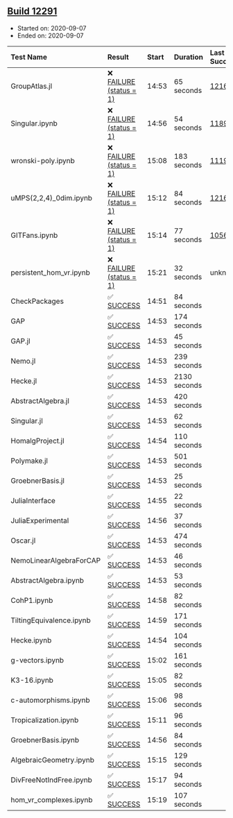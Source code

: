 ## [Build 12291](https://oscarci.mathematik.uni-kl.de/job/oscar/12291/)

* Started on: 2020-09-07
* Ended on: 2020-09-07

| Test Name    | Result | Start | Duration | Last Success | First Failure |
|:-------------|:-------|:------|:---------|:-------------|:--------------|
| GroupAtlas.jl | ❌ [FAILURE (status = 1)](https://oscarci.mathematik.uni-kl.de/job/oscar/12291/artifact/logs/build-12291/GroupAtlas.jl.log) | 14:53 | 65 seconds | [12167](https://oscarci.mathematik.uni-kl.de/job/oscar/12167/) | [12168](https://oscarci.mathematik.uni-kl.de/job/oscar/12168/) |
| Singular.ipynb | ❌ [FAILURE (status = 1)](https://oscarci.mathematik.uni-kl.de/job/oscar/12291/artifact/logs/build-12291/Singular.ipynb.log) | 14:56 | 54 seconds | [11893](https://oscarci.mathematik.uni-kl.de/job/oscar/11893/) | [11894](https://oscarci.mathematik.uni-kl.de/job/oscar/11894/) |
| wronski-poly.ipynb | ❌ [FAILURE (status = 1)](https://oscarci.mathematik.uni-kl.de/job/oscar/12291/artifact/logs/build-12291/wronski-poly.ipynb.log) | 15:08 | 183 seconds | [11192](https://oscarci.mathematik.uni-kl.de/job/oscar/11192/) | [11193](https://oscarci.mathematik.uni-kl.de/job/oscar/11193/) |
| uMPS(2,2,4)_0dim.ipynb | ❌ [FAILURE (status = 1)](https://oscarci.mathematik.uni-kl.de/job/oscar/12291/artifact/logs/build-12291/uMPS-2-2-4-_0dim.ipynb.log) | 15:12 | 84 seconds | [12167](https://oscarci.mathematik.uni-kl.de/job/oscar/12167/) | [12168](https://oscarci.mathematik.uni-kl.de/job/oscar/12168/) |
| GITFans.ipynb | ❌ [FAILURE (status = 1)](https://oscarci.mathematik.uni-kl.de/job/oscar/12291/artifact/logs/build-12291/GITFans.ipynb.log) | 15:14 | 77 seconds | [10566](https://oscarci.mathematik.uni-kl.de/job/oscar/10566/) | [10567](https://oscarci.mathematik.uni-kl.de/job/oscar/10567/) |
| persistent_hom_vr.ipynb | ❌ [FAILURE (status = 1)](https://oscarci.mathematik.uni-kl.de/job/oscar/12291/artifact/logs/build-12291/persistent_hom_vr.ipynb.log) | 15:21 | 32 seconds | unknown | unknown |
| CheckPackages | ✅ [SUCCESS](https://oscarci.mathematik.uni-kl.de/job/oscar/12291/artifact/logs/build-12291/CheckPackages.log) | 14:51 | 84 seconds |  |  |
| GAP | ✅ [SUCCESS](https://oscarci.mathematik.uni-kl.de/job/oscar/12291/artifact/logs/build-12291/GAP.log) | 14:53 | 174 seconds |  |  |
| GAP.jl | ✅ [SUCCESS](https://oscarci.mathematik.uni-kl.de/job/oscar/12291/artifact/logs/build-12291/GAP.jl.log) | 14:53 | 45 seconds |  |  |
| Nemo.jl | ✅ [SUCCESS](https://oscarci.mathematik.uni-kl.de/job/oscar/12291/artifact/logs/build-12291/Nemo.jl.log) | 14:53 | 239 seconds |  |  |
| Hecke.jl | ✅ [SUCCESS](https://oscarci.mathematik.uni-kl.de/job/oscar/12291/artifact/logs/build-12291/Hecke.jl.log) | 14:53 | 2130 seconds |  |  |
| AbstractAlgebra.jl | ✅ [SUCCESS](https://oscarci.mathematik.uni-kl.de/job/oscar/12291/artifact/logs/build-12291/AbstractAlgebra.jl.log) | 14:53 | 420 seconds |  |  |
| Singular.jl | ✅ [SUCCESS](https://oscarci.mathematik.uni-kl.de/job/oscar/12291/artifact/logs/build-12291/Singular.jl.log) | 14:53 | 62 seconds |  |  |
| HomalgProject.jl | ✅ [SUCCESS](https://oscarci.mathematik.uni-kl.de/job/oscar/12291/artifact/logs/build-12291/HomalgProject.jl.log) | 14:54 | 110 seconds |  |  |
| Polymake.jl | ✅ [SUCCESS](https://oscarci.mathematik.uni-kl.de/job/oscar/12291/artifact/logs/build-12291/Polymake.jl.log) | 14:53 | 501 seconds |  |  |
| GroebnerBasis.jl | ✅ [SUCCESS](https://oscarci.mathematik.uni-kl.de/job/oscar/12291/artifact/logs/build-12291/GroebnerBasis.jl.log) | 14:53 | 25 seconds |  |  |
| JuliaInterface | ✅ [SUCCESS](https://oscarci.mathematik.uni-kl.de/job/oscar/12291/artifact/logs/build-12291/JuliaInterface.log) | 14:55 | 22 seconds |  |  |
| JuliaExperimental | ✅ [SUCCESS](https://oscarci.mathematik.uni-kl.de/job/oscar/12291/artifact/logs/build-12291/JuliaExperimental.log) | 14:56 | 37 seconds |  |  |
| Oscar.jl | ✅ [SUCCESS](https://oscarci.mathematik.uni-kl.de/job/oscar/12291/artifact/logs/build-12291/Oscar.jl.log) | 14:53 | 474 seconds |  |  |
| NemoLinearAlgebraForCAP | ✅ [SUCCESS](https://oscarci.mathematik.uni-kl.de/job/oscar/12291/artifact/logs/build-12291/NemoLinearAlgebraForCAP.log) | 14:53 | 46 seconds |  |  |
| AbstractAlgebra.ipynb | ✅ [SUCCESS](https://oscarci.mathematik.uni-kl.de/job/oscar/12291/artifact/logs/build-12291/AbstractAlgebra.ipynb.log) | 14:53 | 53 seconds |  |  |
| CohP1.ipynb | ✅ [SUCCESS](https://oscarci.mathematik.uni-kl.de/job/oscar/12291/artifact/logs/build-12291/CohP1.ipynb.log) | 14:58 | 82 seconds |  |  |
| TiltingEquivalence.ipynb | ✅ [SUCCESS](https://oscarci.mathematik.uni-kl.de/job/oscar/12291/artifact/logs/build-12291/TiltingEquivalence.ipynb.log) | 14:59 | 171 seconds |  |  |
| Hecke.ipynb | ✅ [SUCCESS](https://oscarci.mathematik.uni-kl.de/job/oscar/12291/artifact/logs/build-12291/Hecke.ipynb.log) | 14:54 | 104 seconds |  |  |
| g-vectors.ipynb | ✅ [SUCCESS](https://oscarci.mathematik.uni-kl.de/job/oscar/12291/artifact/logs/build-12291/g-vectors.ipynb.log) | 15:02 | 161 seconds |  |  |
| K3-16.ipynb | ✅ [SUCCESS](https://oscarci.mathematik.uni-kl.de/job/oscar/12291/artifact/logs/build-12291/K3-16.ipynb.log) | 15:05 | 82 seconds |  |  |
| c-automorphisms.ipynb | ✅ [SUCCESS](https://oscarci.mathematik.uni-kl.de/job/oscar/12291/artifact/logs/build-12291/c-automorphisms.ipynb.log) | 15:06 | 98 seconds |  |  |
| Tropicalization.ipynb | ✅ [SUCCESS](https://oscarci.mathematik.uni-kl.de/job/oscar/12291/artifact/logs/build-12291/Tropicalization.ipynb.log) | 15:11 | 96 seconds |  |  |
| GroebnerBasis.ipynb | ✅ [SUCCESS](https://oscarci.mathematik.uni-kl.de/job/oscar/12291/artifact/logs/build-12291/GroebnerBasis.ipynb.log) | 14:56 | 84 seconds |  |  |
| AlgebraicGeometry.ipynb | ✅ [SUCCESS](https://oscarci.mathematik.uni-kl.de/job/oscar/12291/artifact/logs/build-12291/AlgebraicGeometry.ipynb.log) | 15:15 | 129 seconds |  |  |
| DivFreeNotIndFree.ipynb | ✅ [SUCCESS](https://oscarci.mathematik.uni-kl.de/job/oscar/12291/artifact/logs/build-12291/DivFreeNotIndFree.ipynb.log) | 15:17 | 94 seconds |  |  |
| hom_vr_complexes.ipynb | ✅ [SUCCESS](https://oscarci.mathematik.uni-kl.de/job/oscar/12291/artifact/logs/build-12291/hom_vr_complexes.ipynb.log) | 15:19 | 107 seconds |  |  |
